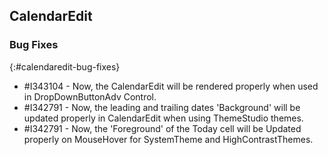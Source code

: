 ## CalendarEdit

### Bug Fixes
{:#calendaredit-bug-fixes}

* \#I343104 - Now, the CalendarEdit will be rendered properly when used in DropDownButtonAdv Control.
* \#I342791 - Now, the leading and trailing dates 'Background' will be updated properly in CalendarEdit when using ThemeStudio themes.
* \#I342791 - Now, the 'Foreground' of the Today cell will be Updated properly on MouseHover for SystemTheme and HighContrastThemes.